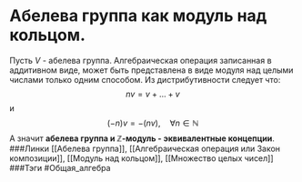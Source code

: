 # Абелева группа как модуль над кольцом.
Пусть $V$ - абелева группа. Алгебраическая операция записанная в аддитивном виде, может быть представлена в виде модуля над целыми числами только одним способом. Из дистрибутивности следует что:
$$
nv=v+\dots+v
$$
и
$$
(-n)v=-(nv),\quad\forall n\in\mathbb{N}
$$
А значит **абелева группа и $\mathbb{Z}$-модуль - эквивалентные концепции**.
###Линки [[Абелева группа]], [[Алгебраическая операция или Закон композиции]], [[Модуль над кольцом]], [[Множество целых чисел]]
###Тэги 
 #Общая_алгебра
